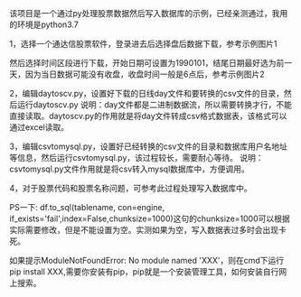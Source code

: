 
该项目是一个通过py处理股票数据然后写入数据库的示例，已经亲测通过，我用的环境是python3.7

1，选择一个通达信股票软件，登录进去后选择盘后数据下载，参考示例图片1

然后选择时间区段进行下载，开始日期可设置为1990101，结尾日期最好选为前一天，因为当日数据可能没有收盘，收盘时间一般是6点后，参考示例图片2

2，编辑daytoscv.py，设置好下载的日线day文件和要转换的csv文件的目录，然后运行daytoscv.py
  说明：day文件都是二进制数据流，所以需要转换才行，不能直接读取。daytoscv.py的作用就是将day文件转成csv格式数据表，该格式可以通过excel读取。
  
  
3，编辑csvtomysql.py，设置好已经转换的csv文件的目录和数据库用户名地址等信息，然后运行csvtomysql.py，该过程较长，需要耐心等待。
  说明：csvtomysql.py文件作用就是将csv转入mysql数据库中，方便调用。

4，对于股票代码和股票名称问题，可参考此过程处理写入数据库中。

PS一下:
df.to_sql(tablename, con=engine, if_exists='fail',index=False,chunksize=1000)这句的chunksize=1000可以根据实际需要修改，但是不能设置为空。实测如果为空，写入数据表过多时会出现卡死。

如果提示ModuleNotFoundError: No module named 'XXX'，则在cmd下运行pip install XXX,需要你安装有pip，pip就是一个安装管理工具，如何安装自行网上搜索。


